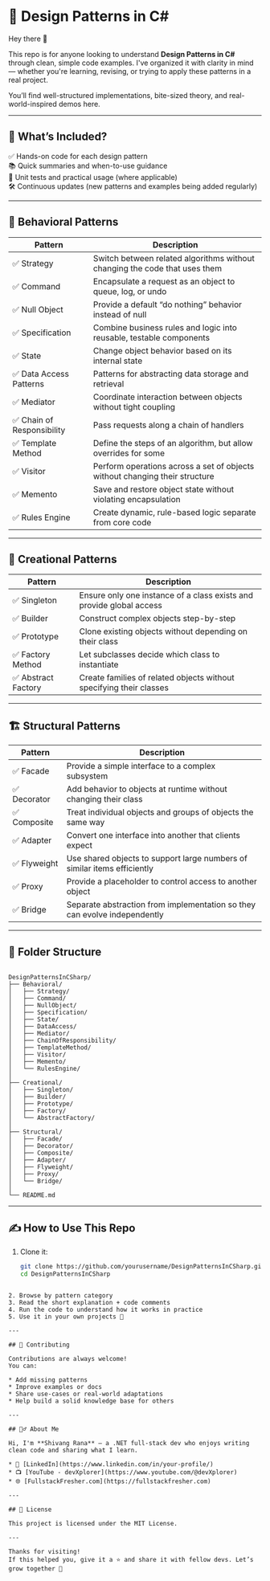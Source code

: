 
# 🎯 Design Patterns in C#

Hey there 👋

This repo is for anyone looking to understand **Design Patterns in C#** through clean, simple code examples. I've organized it with clarity in mind — whether you're learning, revising, or trying to apply these patterns in a real project.

You’ll find well-structured implementations, bite-sized theory, and real-world-inspired demos here.

---

## 🚀 What’s Included?

✅ Hands-on code for each design pattern  
📚 Quick summaries and when-to-use guidance  
🧪 Unit tests and practical usage (where applicable)  
🛠️ Continuous updates (new patterns and examples being added regularly)

---

## 🔁 Behavioral Patterns

| Pattern | Description |
|--------|-------------|
| ✅ Strategy | Switch between related algorithms without changing the code that uses them |
| ✅ Command | Encapsulate a request as an object to queue, log, or undo |
| ✅ Null Object | Provide a default “do nothing” behavior instead of null |
| ✅ Specification | Combine business rules and logic into reusable, testable components |
| ✅ State | Change object behavior based on its internal state |
| ✅ Data Access Patterns | Patterns for abstracting data storage and retrieval |
| ✅ Mediator | Coordinate interaction between objects without tight coupling |
| ✅ Chain of Responsibility | Pass requests along a chain of handlers |
| ✅ Template Method | Define the steps of an algorithm, but allow overrides for some |
| ✅ Visitor | Perform operations across a set of objects without changing their structure |
| ✅ Memento | Save and restore object state without violating encapsulation |
| ✅ Rules Engine | Create dynamic, rule-based logic separate from core code |

---

## 🔨 Creational Patterns

| Pattern | Description |
|--------|-------------|
| ✅ Singleton | Ensure only one instance of a class exists and provide global access |
| ✅ Builder | Construct complex objects step-by-step |
| ✅ Prototype | Clone existing objects without depending on their class |
| ✅ Factory Method | Let subclasses decide which class to instantiate |
| ✅ Abstract Factory | Create families of related objects without specifying their classes |

---

## 🏗️ Structural Patterns

| Pattern | Description |
|--------|-------------|
| ✅ Facade | Provide a simple interface to a complex subsystem |
| ✅ Decorator | Add behavior to objects at runtime without changing their class |
| ✅ Composite | Treat individual objects and groups of objects the same way |
| ✅ Adapter | Convert one interface into another that clients expect |
| ✅ Flyweight | Use shared objects to support large numbers of similar items efficiently |
| ✅ Proxy | Provide a placeholder to control access to another object |
| ✅ Bridge | Separate abstraction from implementation so they can evolve independently |

---

## 🧭 Folder Structure

```

DesignPatternsInCSharp/
├── Behavioral/
│   ├── Strategy/
│   ├── Command/
│   ├── NullObject/
│   ├── Specification/
│   ├── State/
│   ├── DataAccess/
│   ├── Mediator/
│   ├── ChainOfResponsibility/
│   ├── TemplateMethod/
│   ├── Visitor/
│   ├── Memento/
│   └── RulesEngine/
│
├── Creational/
│   ├── Singleton/
│   ├── Builder/
│   ├── Prototype/
│   ├── Factory/
│   └── AbstractFactory/
│
├── Structural/
│   ├── Facade/
│   ├── Decorator/
│   ├── Composite/
│   ├── Adapter/
│   ├── Flyweight/
│   ├── Proxy/
│   └── Bridge/
│
└── README.md

````

---

## ✍️ How to Use This Repo

1. Clone it:
   ```bash
   git clone https://github.com/yourusername/DesignPatternsInCSharp.git
   cd DesignPatternsInCSharp
````

2. Browse by pattern category
3. Read the short explanation + code comments
4. Run the code to understand how it works in practice
5. Use it in your own projects 🚀

---

## 🤝 Contributing

Contributions are always welcome!
You can:

* Add missing patterns
* Improve examples or docs
* Share use-cases or real-world adaptations
* Help build a solid knowledge base for others

---

## 🙋‍♂️ About Me

Hi, I'm **Shivang Rana** — a .NET full-stack dev who enjoys writing clean code and sharing what I learn.

* 🔗 [LinkedIn](https://www.linkedin.com/in/your-profile/)
* 📺 [YouTube - devXplorer](https://www.youtube.com/@devXplorer)
* 🌐 [FullstackFresher.com](https://fullstackfresher.com)

---

## 📄 License

This project is licensed under the MIT License.

---

Thanks for visiting!
If this helped you, give it a ⭐ and share it with fellow devs. Let’s grow together 🙌

